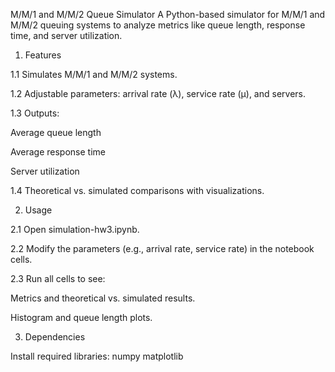 M/M/1 and M/M/2 Queue Simulator
A Python-based simulator for M/M/1 and M/M/2 queuing systems to analyze metrics like queue length, response time, and server utilization.


1. Features

1.1 Simulates M/M/1 and M/M/2 systems.

1.2 Adjustable parameters: arrival rate (λ), service rate (µ), and servers.

1.3 Outputs:

Average queue length

Average response time

Server utilization

1.4 Theoretical vs. simulated comparisons with visualizations.


2. Usage

2.1 Open simulation-hw3.ipynb.

2.2 Modify the parameters (e.g., arrival rate, service rate) in the notebook cells.

2.3 Run all cells to see:

Metrics and theoretical vs. simulated results.

Histogram and queue length plots.

3. Dependencies

Install required libraries:
numpy matplotlib
